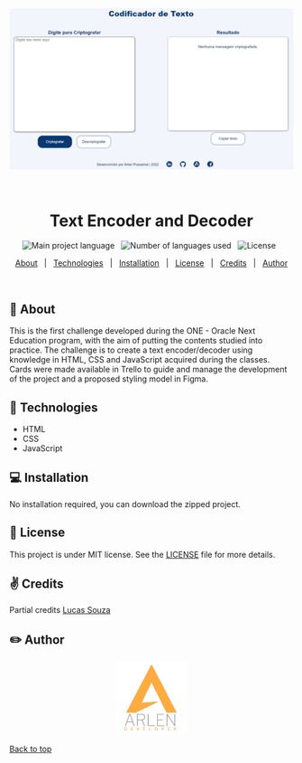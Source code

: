 <!-- About the project -->

<div align="center" id="top"> 
  <img src="assets/img/exemple.png" alt="image description" />

  &#xa0;

</div>

<h1 align="center">Text Encoder and Decoder</h1>

<p align="center">
  <img alt="Main project language" src="https://img.shields.io/github/languages/top/arlendev/oracle-alura-one?color=#FEAC40">
  &nbsp
  <img alt="Number of languages used" src="https://img.shields.io/github/languages/count/arlendev/oracle-alura-one?color=#FEAC40">
  &nbsp
  <img alt="License" src="https://img.shields.io/github/license/arlendev/oracle-alura-one?color=#FEAC40">
  &nbsp
</p>

<p align="center">
  <a href="#dart-about">About</a> &#xa0; | &#xa0; 
  <a href="#rocket-technologies">Technologies</a> &#xa0; | &#xa0;
  <a href="#computer-installation">Installation</a> &#xa0; | &#xa0;
  <a href="#memo-license">License</a> &#xa0; | &#xa0;
  <a href="#v-credits">Credits</a> &#xa0; | &#xa0;
  <a href="#pencil2-author">Author</a>
</p>

<br>

## :dart: About ##

This is the first challenge developed during the ONE - Oracle Next Education program, with the aim of putting the contents studied into practice. The challenge is to create a text encoder/decoder using knowledge in HTML, CSS and JavaScript acquired during the classes. Cards were made available in Trello to guide and manage the development of the project and a proposed styling model in Figma.

## :rocket: Technologies ##

- HTML
- CSS
- JavaScript

## :computer: Installation ##

No installation required, you can download the zipped project.


## :memo: License ##

This project is under MIT license. See the [LICENSE](LICENSE) file for more details.

## :v: Credits ##

Partial credits [Lucas Souza](https://github.com/lucasdev3)

## :pencil2: Author ##

<div align="center">
  <a href="https://arlendev.github.io/portfolio/">
    <img src="assets/img/logoArlen.png" target="_blank" alt="Logo" width="auto" height="130">
  </a>
</div>

<a href="#top">Back to top</a>
